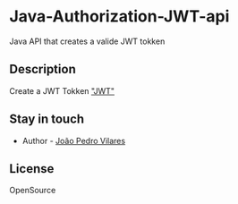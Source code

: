 # Java-Authorization-JWT-api
 Java API that creates a valide JWT tokken
 
## Description

Create a JWT Tokken ["JWT"](http://jwt-java-example.herokuapp.com/)  


## Stay in touch

- Author - [João Pedro Vilares](https://joao-vilares.web.app)


## License

  OpenSource
